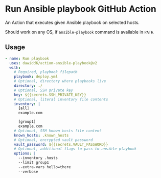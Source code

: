# Run Ansible playbook GitHub Action

An Action that executes given Ansible playbook on selected hosts.

Should work on any OS, if `ansible-playbook` command is available in `PATH`.

## Usage

```yaml
- name: Run playbook
  uses: dawidd6/action-ansible-playbook@v2
  with:
    # Required, playbook filepath
    playbook: deploy.yml
    # Optional, directory where playbooks live
    directory: ./
    # Optional, SSH private key
    key: ${{secrets.SSH_PRIVATE_KEY}}
    # Optional, literal inventory file contents
    inventory: |
      [all]
      example.com

      [group1]
      example.com
    # Optional, SSH known hosts file content
    known_hosts: .known_hosts
    # Optional, encrypted vault password
    vault_password: ${{secrets.VAULT_PASSWORD}}
    # Optional, additional flags to pass to ansible-playbook
    options: |
      --inventory .hosts
      --limit group1
      --extra-vars hello=there
      --verbose
```
